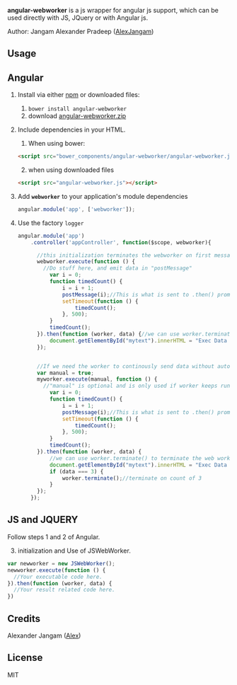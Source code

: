 **angular-webworker** is a js wrapper for angular js support, which can be used directly with JS, JQuery or with Angular js.


Author: Jangam Alexander Pradeep ([AlexJangam](https://github.com/AlexJangam))

## Usage

## Angular
1. Install via either [npm](https://github.com/AlexJangam/angular-webworker) or downloaded files:
    1. `bower install angular-webworker`
    2. download [angular-webworker.zip](https://github.com/AlexJangam/angular-webworker/zipball/master)
2. Include dependencies in your HTML.
    1. When using bower:
    ```html
    <script src="bower_components/angular-webworker/angular-webworker.js"></script>
    ```
    2. when using downloaded files
    ```html
    <script src="angular-webworker.js"></script>
    ```
3. Add **`webworker`** to your application's module dependencies

    ```JavaScript
    angular.module('app', ['webworker']);
    ```
4. Use the factory `logger`

    ```JavaScript
    angular.module('app')
        .controller('appController', function($scope, webworker){

          //this initialization terminates the webworker on first message.
          webworker.execute(function () {
            //Do stuff here, and emit data in "postMessage"
              var i = 0;
              function timedCount() {
                  i = i + 1;
                  postMessage(i);//This is what is sent to .then() promise function.
                  setTimeout(function () {  
                      timedCount();
                  }, 500);
              }
              timedCount();
          }).then(function (worker, data) {//we can use worker.terminate() to terminate the web worker at any point of time.
              document.getElementById("mytext").innerHTML = "Exec Data : " + data;
          });


          //If we need the worker to continously send data without auto termination after first message, then use below
          var manual = true;
          myworker.execute(manual, function () {
            //"manual" is optional and is only used if worker keeps running in background to continuously emit data, If not specified then worker will terminate upon first message.
              var i = 0;
              function timedCount() {
                  i = i + 1;
                  postMessage(i);//This is what is sent to .then() promise function.
                  setTimeout(function () {  
                      timedCount();
                  }, 500);
              }
              timedCount();
          }).then(function (worker, data) {
              //we can use worker.terminate() to terminate the web worker at any point of time.
              document.getElementById("mytext").innerHTML = "Exec Data : " + data;
              if (data === 3) {
                  worker.terminate();//terminate on count of 3
              }
          });          
        });


    ```
## JS and JQUERY
  Follow steps 1 and 2 of Angular.

  3. initialization and Use of JSWebWorker.

  ```JavaScript
  var newworker = new JSWebWorker();
  newworker.execute(function () {
    //Your executable code here.
  }).then(function (worker, data) {
    //Your result related code here.
  })
  ```
## Credits
Alexander Jangam ([Alex](https://github.com/AlexJangam))

## License
MIT
